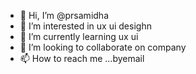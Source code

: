 - 👋 Hi, I’m @prsamidha
- 👀 I’m interested in ux ui desighn 
- 🌱 I’m currently learning ux ui 
- 💞️ I’m looking to collaborate on company
- 📫 How to reach me ...byemail

<!---
prsamidha/prsamidha is a ✨ special ✨ repository because its `README.md` (this file) appears on your GitHub profile.
You can click the Preview link to take a look at your changes.
--->
